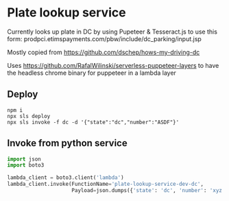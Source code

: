 # Plate lookup service

Currently looks up plate in DC by using Pupeteer & Tesseract.js to use this form:
prodpci.etimspayments.com/pbw/include/dc_parking/input.jsp

Mostly copied from https://github.com/dschep/hows-my-driving-dc

Uses https://github.com/RafalWilinski/serverless-puppeteer-layers
to have the headless chrome binary for puppeteer in a lambda layer

## Deploy
```
npm i
npx sls deploy
npx sls invoke -f dc -d '{"state":"dc","number":"ASDF"}'
```

## Invoke from python service
```python
import json
import boto3

lambda_client = boto3.client('lambda')
lambda_client.invoke(FunctionName='plate-lookup-service-dev-dc',
                     Payload=json.dumps({'state': 'dc', 'number': 'xyz'}))
```